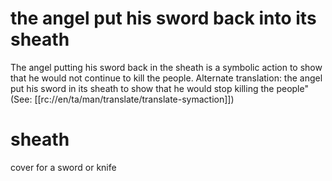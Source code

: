 # the angel put his sword back into its sheath

The angel putting his sword back in the sheath is a symbolic action to show that he would not continue to kill the people. Alternate translation: the angel put his sword in its sheath to show that he would stop killing the people" (See: [[rc://en/ta/man/translate/translate-symaction]])

# sheath

cover for a sword or knife

